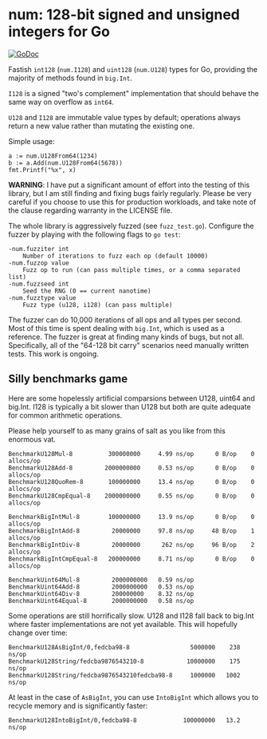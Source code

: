 num: 128-bit signed and unsigned integers for Go
================================================

[![GoDoc](https://godoc.org/github.com/shabbyrobe/go-num?status.svg)](https://godoc.org/github.com/shabbyrobe/go-num)

Fastish `int128` (`num.I128`) and `uint128` (`num.U128`) types for Go, providing the
majority of methods found in `big.Int`.

`I128` is a signed "two's complement" implementation that should behave the
same way on overflow as `int64`.

`U128` and `I128` are immutable value types by default; operations always return a
new value rather than mutating the existing one.

Simple usage:

    a := num.U128From64(1234)
    b := a.Add(num.U128From64(5678))
    fmt.Printf("%x", x)

**WARNING**: I have put a significant amount of effort into the testing of this
library, but I am still finding and fixing bugs fairly regularly. Please be very
careful if you choose to use this for production workloads, and take note of the
clause regarding warranty in the LICENSE file.

The whole library is aggressively fuzzed (see `fuzz_test.go`). Configure the fuzzer
by playing with the following flags to `go test`:

    -num.fuzziter int
        Number of iterations to fuzz each op (default 10000)
    -num.fuzzop value
        Fuzz op to run (can pass multiple times, or a comma separated list)
    -num.fuzzseed int
        Seed the RNG (0 == current nanotime)
    -num.fuzztype value
        Fuzz type (u128, i128) (can pass multiple)

The fuzzer can do 10,000 iterations of all ops and all types per second. Most of this
time is spent dealing with `big.Int`, which is used as a reference. The fuzzer is great
at finding many kinds of bugs, but not all. Specifically, all of the "64-128 bit carry"
scenarios need manually written tests. This work is ongoing.


Silly benchmarks game
---------------------

Here are some hopelessly artificial comparsions between U128, uint64 and big.Int.
I128 is typically a bit slower than U128 but both are quite adequate for common
arithmetic operations.

Please help yourself to as many grains of salt as you like from this enormous vat.

    BenchmarkU128Mul-8          300000000     4.99 ns/op      0 B/op    0 allocs/op
    BenchmarkU128Add-8         2000000000     0.53 ns/op      0 B/op    0 allocs/op
    BenchmarkU128QuoRem-8       100000000     13.4 ns/op      0 B/op    0 allocs/op
    BenchmarkU128CmpEqual-8    2000000000     0.55 ns/op      0 B/op    0 allocs/op

    BenchmarkBigIntMul-8        100000000     13.9 ns/op      0 B/op    0 allocs/op
    BenchmarkBigIntAdd-8         20000000     97.8 ns/op     48 B/op    1 allocs/op
    BenchmarkBigIntDiv-8         20000000      262 ns/op     96 B/op    2 allocs/op
    BenchmarkBigIntCmpEqual-8   200000000     8.71 ns/op      0 B/op    0 allocs/op

    BenchmarkUint64Mul-8         2000000000   0.59 ns/op
    BenchmarkUint64Add-8         2000000000   0.53 ns/op
    BenchmarkUint64Div-8         200000000    8.32 ns/op
    BenchmarkUint64Equal-8       2000000000   0.58 ns/op

Some operations are still horrifically slow. U128 and I128 fall back to big.Int
where faster implementations are not yet available. This will hopefully change
over time:

    BenchmarkU128AsBigInt/0,fedcba98-8                 5000000    238 ns/op
    BenchmarkU128String/fedcba9876543210-8            10000000    175 ns/op
    BenchmarkU128String/fedcba9876543210fedcba98-8     1000000   1002 ns/op

At least in the case of `AsBigInt`, you can use `IntoBigInt` which allows you
to recycle memory and is significantly faster:

    BenchmarkU128IntoBigInt/0,fedcba98-8             100000000   13.2 ns/op

